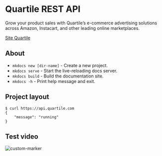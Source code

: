 # Quartile REST API

Grow your product sales with Quartile’s e-commerce advertising solutions across Amazon, Instacart, and other leading online marketplaces.

[Site Quartile](http://www.quartile.com/)

## About

* `mkdocs new [dir-name]` - Create a new project.
* `mkdocs serve` - Start the live-reloading docs server.
* `mkdocs build` - Build the documentation site.
* `mkdocs -h` - Print help message and exit.

## Project layout

<div class="termy">

```console
$ curl https://api.quartile.com
{
    "message": "running"
}
```
</div>

## Test video
![custom-marker](https://www.youtube.com/embed/9ByugIzgBaY)
